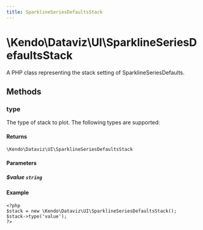 ```yaml
---
title: SparklineSeriesDefaultsStack
---
```


# \Kendo\Dataviz\UI\SparklineSeriesDefaultsStack

A PHP class representing the stack setting of SparklineSeriesDefaults.


## Methods

### type
The type of stack to plot. The following types are supported:

#### Returns
`\Kendo\Dataviz\UI\SparklineSeriesDefaultsStack`

#### Parameters

##### $value `string`



#### Example 
    <?php
    $stack = new \Kendo\Dataviz\UI\SparklineSeriesDefaultsStack();
    $stack->type('value');
    ?>

